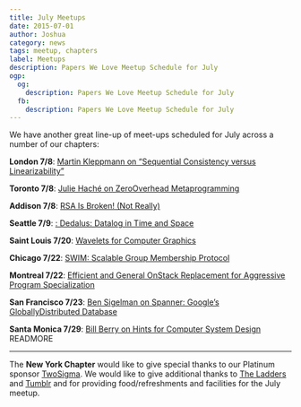 ```yaml
---
title: July Meetups
date: 2015-07-01
author: Joshua
category: news
tags: meetup, chapters
label: Meetups
description: Papers We Love Meetup Schedule for July
ogp:
  og:
    description: Papers We Love Meetup Schedule for July
  fb:
    description: Papers We Love Meetup Schedule for July
---
```


We have another great line-up of meet-ups scheduled for July across a number of our chapters:

**London 7/8**: [Martin Kleppmann on “Sequential Consistency versus Linearizability”](http://www.meetup.com/Papers-We-Love-London/events/223602194/)

**Toronto 7/8**: [Julie Haché on ZeroOverhead Metaprogramming](http://www.meetup.com/Papers-We-Love-Toronto/events/223538679/)

**Addison 7/8**: [RSA Is Broken! (Not Really)](http://www.meetup.com/Papers-We-Love-Dallas/events/223591250/)

**Seattle 7/9**: [: Dedalus: Datalog in Time and Space](http://www.meetup.com/Papers-We-Love-Seattle/events/223224228/)

**Saint Louis 7/20**: [Wavelets for Computer Graphics](http://www.meetup.com/Papers-We-Love-in-saint-louis/events/221979805/)

**Chicago 7/22**: [SWIM: Scalable Group Membership Protocol](http://www.meetup.com/Papers-We-Love-Chicago/events/223132841/)

**Montreal 7/22**: [Efficient and General OnStack Replacement for Aggressive Program Specialization](http://www.meetup.com/Papers-We-Love-Montreal/events/223605623/)

**San Francisco 7/23**: [Ben Sigelman on Spanner: Google’s GloballyDistributed Database](http://www.meetup.com/papers-we-love-too/events/220795969/)

**Santa Monica 7/29**: [Bill Berry on Hints for Computer System Design](http://www.meetup.com/Papers-We-Love-LA/events/223494462/)
 READMORE

---

The **New York Chapter** would like to give special thanks to our Platinum sponsor [TwoSigma](https://www.twosigma.com). We would like to give additional thanks to [The Ladders](http://dev.theladders.com) and [Tumblr](http://engineering.tumblr.com) and for providing food/refreshments and facilities for the July meetup.
